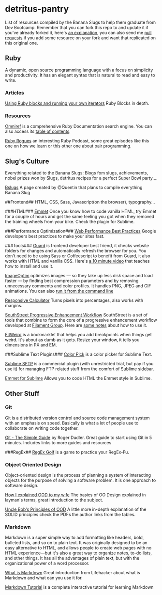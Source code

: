 detritus-pantry
===============

List of resources compiled by the Banana Slugs to help them graduate from Dev Bootcamp. Remember that you can fork this repo to and update it if you've already forked it, here's [an explanation](https://help.github.com/articles/fork-a-repo), you can also send me [pull requests](https://help.github.com/articles/using-pull-requests) if you add some resource on your fork and want that replicated on this original one.

## Ruby ##
A dynamic, open source programming language with a focus on simplicity and productivity. It has an elegant syntax that is natural to read and easy to write.

### Articles ###
[Using Ruby blocks and running your own iterators](http://www.skorks.com/2009/09/using-ruby-blocks-and-rolling-your-own-iterators/) Ruby Blocks in depth.

### Resources ###
[Omniref](http://www.omniref.com/) is a comprehensive Ruby Documentation search engine. You can also access its [table of contents](http://www.omniref.com/docs/ruby/stdlib/2.0.0-p247/index.html).

[Ruby Rogues](http://rubyrogues.com/) an interesting Ruby Podcast, some great episodes like this one on [how we learn](http://rubyrogues.com/131-rr-how-to-learn/) or this other one about [pair programming](http://rubyrogues.com/126-rr-remote-pair-programming-with-sam-livingston-gray/).

## Slug's Culture ##
Everything related to the Banana Slugs: Blogs fom slugs, achievements, nobel prizes won by Slugs, detritus recipes for a perfect Super Bowl party....

[Bslugs](http://bslugs.com/) A page created by @Quentin that plans to compile everything Banana Slug

##Frontend##
HTML, CSS, Sass, Javascript(on the browser), typography...

###HTML###
[Emmet](http://emmet.io/) Once you know how to code vanilla HTML, try Emmet for a couple of hours and get the same feeling you got when they removed the training wheels from your bike. Check the plugin for Sublime.

###Performance Optimization###
[Web Performance Best Practices](https://developers.google.com/speed/docs/best-practices/rules_intro) Google developers best practices to make your sites fast. 

###Tools###
[Guard](https://github.com/guard/guard) is frontend developer best friend, it checks website folders for changes and automatically refresh the browser for you. You don't need to be using Sass or Coffeescript to benefit from Guard, it also works with HTML and vanilla CSS. Here's  [a 10 minute video](http://net.tutsplus.com/tutorials/tools-and-tips/guard-is-your-best-friend/) that teaches how to install and use it.  

[ImageOptim](http://imageoptim.com/) optimizes images — so they take up less disk space and load faster — by finding best compression parameters and by removing unnecessary comments and color profiles. It handles PNG, JPEG and GIF animations. You can also [run it from the command line](http://imageoptim.com/command-line.html)

[Responsive Calculator](http://rwdcalc.com/) Turns pixels into percentages, also works with margins.

[SouthStreet Progressive Enhancement Workflow](https://github.com/filamentgroup/southstreet) SouthStreet is a set of tools that combine to form the core of a progressive enhancement workflow developed at [Filament Group](http://filamentgroup.com/). Here are [some notes](http://www.lukew.com/ff/entry.asp?1565) about how to use it.

[FitWeird](http://davatron5000.github.io/fitWeird/) is a bookmarklet that helps you add breakpoints when things get weird. It's about as dumb as it gets. Resize your window, it tells you dimensions in PX and EM.

###Sublime Text Plugins###
[Color Pick](https://github.com/jnordberg/sublime-colorpick) is a color picker for Sublime Text.

[Sublime SFTP](http://wbond.net/sublime_packages/sftp) is a commercial plugin (with unrestricted trial, but pay if you use it) for managing FTP related stuff from the comfort of Sublime sidebar.

[Emmet for Sublime](https://github.com/sergeche/emmet-sublime) Allows you to code HTML the Emmet style in Sublime.



## Other Stuff ##
### Git ###
Git is a distributed version control and source code management system with an emphasis on speed. Basically is what a lot of people use to collaborate on writing code together.

[Git - The Simple Guide](http://rogerdudler.github.io/git-guide/) by Roger Dudler. Great guide to start using Git in 5 minutes. Includes links to more guides and resources

###RegEx##
[RegEx Golf](http://regex.alf.nu/) is a game to practice your RegEx-Fu.

### Object Oriented Design ###
Object-oriented design is the process of planning a system of interacting objects for the purpose of solving a software problem. It is one approach to software design.

[How I explained OOD to my wife](http://www.codeproject.com/Articles/93369/How-I-explained-OOD-to-my-wife) The basics of OO Design explained in layman's terms, great introduction to the subject.

[Uncle Bob's Principles of OOD](http://butunclebob.com/ArticleS.UncleBob.PrinciplesOfOod) A little more in-depth explanation of the SOLID principles check the PDFs the author links from the tables.

### Markdown ###
Markdown is a super simple way to add formatting like headers, bold, bulleted lists, and so on to plain text. It was originally designed to be an easy alternative to HTML, and allows people to create web pages with no HTML experience—but it's also a great way to organize notes, to-do lists, and other things. It has all the advantages of plain text, but with the organizational power of a word processor.

[What is Markdown](http://lifehacker.com/5943320/what-is-markdown-and-why-is-it-better-for-my-to+do-lists-and-notes) Great introduction from Lifehacker about what is Markdown and what can you use it for.

[Markdown Tutorial](http://www.markdowntutorial.com/) is a complete interactive tutorial for learning Markdown
